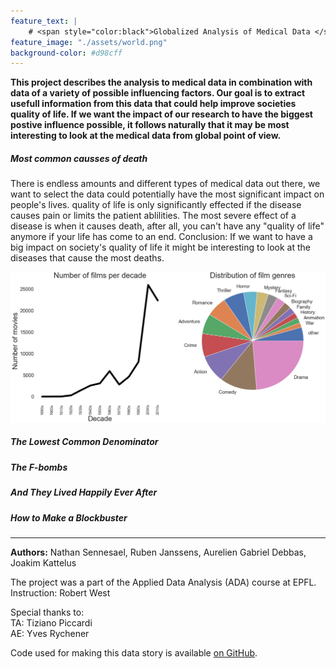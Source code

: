 ```yaml
---
feature_text: |
    # <span style="color:black">Globalized Analysis of Medical Data </span> 
feature_image: "./assets/world.png"
background-color: #d98cff
---
```


__This project describes the analysis to medical data in combination with data of a variety of possible influencing factors. Our goal is to extract usefull information from this data that could help improve societies quality of life. If we want the impact of our research to have the biggest postive influence possible, it follows naturally that it may be most interesting to look at the medical data from global point of view.__

##### Most common causses of death

There is endless amounts and different types of medical data out there, we want to select the data could potentially have the most significant impact on people's lives. quality of life is only significantly effected if the disease causes pain or limits the patient ablilities. The most severe effect of a disease is when it causes death, after all, you can't have any "quality of life" anymore if your life has come to an end.
Conclusion: If we want to have a big impact on society's quality of life it might be interesting to look at the diseases that cause the most deaths.

![desc_stat_1](./assets/plot1.png)


##### The Lowest Common Denominator




##### The F-bombs



##### And They Lived Happily Ever After




##### How to Make a Blockbuster

---

__Authors:__ Nathan Sennesael, Ruben Janssens, Aurelien Gabriel Debbas, Joakim Kattelus

The project was a part of the Applied Data Analysis (ADA) course at EPFL. <br>
Instruction: Robert West

Special thanks to: <br>
TA: Tiziano Piccardi<br>
AE: Yves Rychener<br>

Code used for making this data story is available [on GitHub](https://github.com/Senneschal/Data_Science_Alliance).
